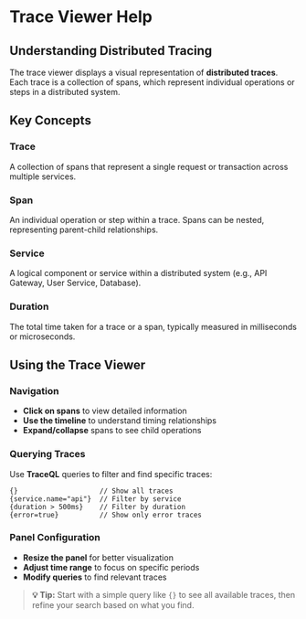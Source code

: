 # Trace Viewer Help

## Understanding Distributed Tracing

The trace viewer displays a visual representation of **distributed traces**. Each trace is a collection of spans, which represent individual operations or steps in a distributed system.

## Key Concepts

### Trace

A collection of spans that represent a single request or transaction across multiple services.

### Span

An individual operation or step within a trace. Spans can be nested, representing parent-child relationships.

### Service

A logical component or service within a distributed system (e.g., API Gateway, User Service, Database).

### Duration

The total time taken for a trace or a span, typically measured in milliseconds or microseconds.

## Using the Trace Viewer

### Navigation

- **Click on spans** to view detailed information
- **Use the timeline** to understand timing relationships
- **Expand/collapse** spans to see child operations

### Querying Traces

Use **TraceQL** queries to filter and find specific traces:

```traceql
{}                    // Show all traces
{service.name="api"}  // Filter by service
{duration > 500ms}    // Filter by duration
{error=true}          // Show only error traces
```

### Panel Configuration

- **Resize the panel** for better visualization
- **Adjust time range** to focus on specific periods
- **Modify queries** to find relevant traces

> **💡 Tip:** Start with a simple query like `{}` to see all available traces, then refine your search based on what you find.
